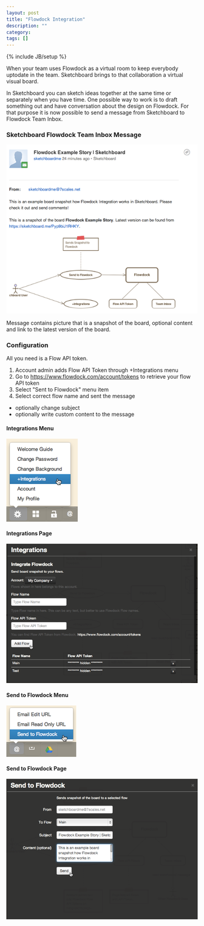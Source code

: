 ```yaml
---
layout: post
title: "Flowdock Integration"
description: ""
category: 
tags: []
---
```

{% include JB/setup %}

When your team uses Flowdock as a virtual room to keep everybody uptodate in the team. Sketchboard brings to that collaboration a virtual visual board. 

In Sketchboard you can sketch ideas together at the same time or separately when you have time. One possible way to work is to draft something out and have conversation about the design on Flowdock. For that purpose it is now possible to send a message from Sketchboard to Flowdock Team Inbox.


### Sketchboard Flowdock Team Inbox Message

![Flowdock Sketchboard Inbox Message](/images/flowdock-inbox-sketchboard-message.png)

Message contains picture that is a snapshot of the board, optional content and link to the latest version of the board.


### Configuration

All you need is a Flow API token.

1. Account admin adds Flow API Token through +Integrations menu
2. Go to <a href="https://www.flowdock.com/account/tokens" target="_blank">https://www.flowdock.com/account/tokens</a> to retrieve your flow API token
3. Select "Sent to Flowdock" menu item
4. Select correct flow name and sent the message
- optionally change subject
- optionally write custom content to the message

#### Integrations Menu
![Integrations Menu](/images/integrations-link.png)

#### Integrations Page
![Integrate Flowdock](/images/integrations-page.png)

#### Send to Flowdock Menu
![Send to Flowdock](/images/send-to-flowdock-menu.png)

#### Send to Flowdock Page
![Send to Flowdock Page](/images/send-to-flowdock-page.png)



